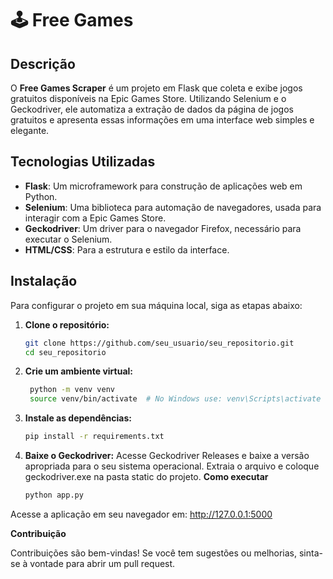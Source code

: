 # 🕹️ Free Games

## Descrição

O **Free Games Scraper** é um projeto em Flask que coleta e exibe jogos gratuitos disponíveis na Epic Games Store. Utilizando Selenium e o Geckodriver, ele automatiza a extração de dados da página de jogos gratuitos e apresenta essas informações em uma interface web simples e elegante.

## Tecnologias Utilizadas

- **Flask**: Um microframework para construção de aplicações web em Python.
- **Selenium**: Uma biblioteca para automação de navegadores, usada para interagir com a Epic Games Store.
- **Geckodriver**: Um driver para o navegador Firefox, necessário para executar o Selenium.
- **HTML/CSS**: Para a estrutura e estilo da interface.

## Instalação

Para configurar o projeto em sua máquina local, siga as etapas abaixo:

1. **Clone o repositório:**
   ```bash
   git clone https://github.com/seu_usuario/seu_repositorio.git
   cd seu_repositorio
2. **Crie um ambiente virtual:**

   ```bash
    python -m venv venv
    source venv/bin/activate  # No Windows use: venv\Scripts\activate
3. **Instale as dependências:**
    ```bash
    pip install -r requirements.txt
4. **Baixe o Geckodriver:**
    Acesse Geckodriver Releases e baixe a versão apropriada para o seu sistema operacional.
    Extraia o arquivo e coloque geckodriver.exe na pasta static do projeto.
**Como executar**
    ```bash
    python app.py
Acesse a aplicação em seu navegador em: http://127.0.0.1:5000

**Contribuição**

Contribuições são bem-vindas! Se você tem sugestões ou melhorias, sinta-se à vontade para abrir um pull request.

